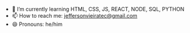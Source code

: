 - 🌱 I’m currently learning HTML, CSS, JS, REACT, NODE, SQL, PYTHON
- 📫 How to reach me: jeffersonvieiratec@gmail.com
- 😄 Pronouns: he/him
